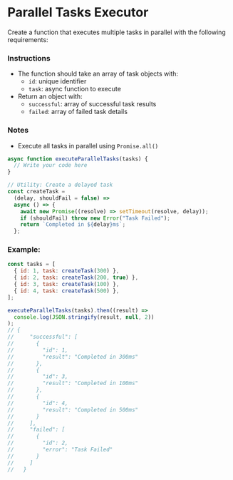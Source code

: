 # Parallel Tasks Executor

Create a function that executes multiple tasks in parallel with the following requirements:

### Instructions

- The function should take an array of task objects with:
  - `id`: unique identifier
  - `task`: async function to execute
- Return an object with:
  - `successful`: array of successful task results
  - `failed`: array of failed task details

### Notes

- Execute all tasks in parallel using `Promise.all()`

```js
async function executeParallelTasks(tasks) {
  // Write your code here
}

// Utility: Create a delayed task
const createTask =
  (delay, shouldFail = false) =>
  async () => {
    await new Promise((resolve) => setTimeout(resolve, delay));
    if (shouldFail) throw new Error("Task Failed");
    return `Completed in ${delay}ms`;
  };
```

### Example:

```js
const tasks = [
  { id: 1, task: createTask(300) },
  { id: 2, task: createTask(200, true) },
  { id: 3, task: createTask(100) },
  { id: 4, task: createTask(500) },
];

executeParallelTasks(tasks).then((result) =>
  console.log(JSON.stringify(result, null, 2))
);
// {
//     "successful": [
//       {
//         "id": 1,
//         "result": "Completed in 300ms"
//       },
//       {
//         "id": 3,
//         "result": "Completed in 100ms"
//       },
//       {
//         "id": 4,
//         "result": "Completed in 500ms"
//       }
//     ],
//     "failed": [
//       {
//         "id": 2,
//         "error": "Task Failed"
//       }
//     ]
//   }
```
